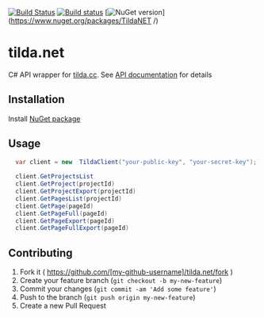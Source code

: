 [![Build Status](https://travis-ci.org/okolobaxa/tilda.net.svg?branch=master)](https://travis-ci.org/okolobaxa/tilda.net)
[![Build status](https://ci.appveyor.com/api/projects/status/xjceo3hnpxnwm3xn?svg=true)](https://ci.appveyor.com/project/okolobaxa/tilda-net)
[![NuGet version](http://img.shields.io/nuget/v/TildaNET.svg)](https://www.nuget.org/packages/TildaNET /)&nbsp;

# tilda.net
C# API  wrapper for [tilda.cc](https://tilda.cc). See [API documentation](http://help-ru.tilda.ws/api) for details

## Installation

Install [NuGet package](https://www.nuget.org/packages/TildaNET)

## Usage


```csharp
  var client = new  TildaClient("your-public-key", "your-secret-key"); 
  
  client.GetProjectsList
  client.GetProject(projectId)
  client.GetProjectExport(projectId)
  client.GetPagesList(projectId)
  client.GetPage(pageId)
  client.GetPageFull(pageId)
  client.GetPageExport(pageId)
  client.GetPageFullExport(pageId)
```

## Contributing

1. Fork it ( https://github.com/[my-github-username]/tilda.net/fork )
2. Create your feature branch (`git checkout -b my-new-feature`)
3. Commit your changes (`git commit -am 'Add some feature'`)
4. Push to the branch (`git push origin my-new-feature`)
5. Create a new Pull Request
